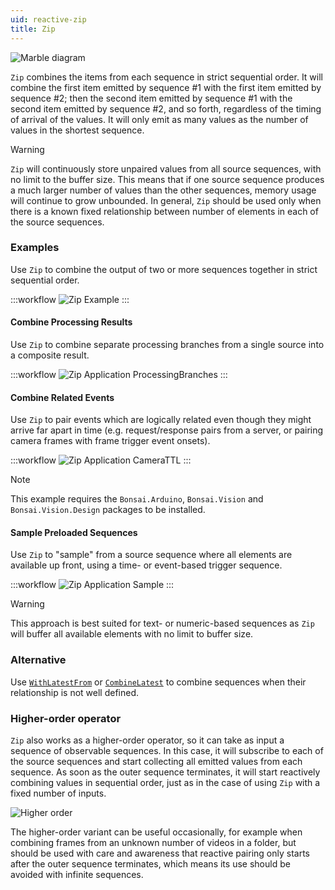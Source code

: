 ```yaml
---
uid: reactive-zip
title: Zip
---
```


![Marble diagram](~/images/reactive-zip.svg)

`Zip` combines the items from each sequence in strict sequential order. It will combine the first item emitted by sequence #1 with the first item emitted by sequence #2; then the second item emitted by sequence #1 with the second item emitted by sequence #2, and so forth, regardless of the timing of arrival of the values. It will only emit as many values as the number of values in the shortest sequence.

> [!Warning]
> `Zip` will continuously store unpaired values from all source sequences, with no limit to the buffer size. This means that if one source sequence produces a much larger number of values than the other sequences, memory usage will continue to grow unbounded. In general, `Zip` should be used only when there is a known fixed relationship between number of elements in each of the source sequences.

### Examples

Use `Zip` to combine the output of two or more sequences together in strict sequential order.

:::workflow
![Zip Example](../workflows/reactive-zip-example.bonsai)
:::

#### Combine Processing Results

Use `Zip` to combine separate processing branches from a single source into a composite result.

:::workflow
![Zip Application ProcessingBranches](../workflows/reactive-zip-application-processingbranches.bonsai)
:::

#### Combine Related Events

Use `Zip` to pair events which are logically related even though they might arrive far apart in time (e.g. request/response pairs from a server, or pairing camera frames with frame trigger event onsets).

:::workflow
![Zip Application CameraTTL](../workflows/reactive-zip-application-cameraTTL.bonsai)
:::

> [!NOTE]
> This example requires the `Bonsai.Arduino`, `Bonsai.Vision` and `Bonsai.Vision.Design` packages to be installed.

#### Sample Preloaded Sequences

Use `Zip` to "sample" from a source sequence where all elements are available up front, using a time- or event-based trigger sequence.

:::workflow
![Zip Application Sample](../workflows/reactive-zip-application-sample.bonsai)
:::

> [!Warning]
> This approach is best suited for text- or numeric-based sequences as `Zip` will buffer all available elements with no limit to buffer size.

### Alternative

Use [`WithLatestFrom`](xref:Bonsai.Reactive.WithLatestFrom) or [`CombineLatest`](xref:Bonsai.Reactive.CombineLatest) to combine sequences when their relationship is not well defined.

### Higher-order operator

`Zip` also works as a higher-order operator, so it can take as input a sequence of observable sequences. In this case, it will subscribe to each of the source sequences and start collecting all emitted values from each sequence. As soon as the outer sequence terminates, it will start reactively combining values in sequential order, just as in the case of using `Zip` with a fixed number of inputs. 

![Higher order](~/images/reactive-zipwindow.svg)

The higher-order variant can be useful occasionally, for example when combining frames from an unknown number of videos in a folder, but should be used with care and awareness that reactive pairing only starts after the outer sequence terminates, which means its use should be avoided with infinite sequences.